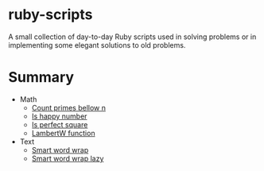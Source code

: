 # ruby-scripts

A small collection of day-to-day Ruby scripts used in solving problems or in implementing some elegant solutions to old problems.

# Summary

* Math
    * [Count primes bellow n](./Math/count_primes_bellow_n.rb)
    * [Is happy number](./Math/is_happy_number.rb)
    * [Is perfect square](./Math/is_perfect_square.rb)
    * [LambertW function](./Math/LambertW_function.rb)
* Text
    * [Smart word wrap](./Text/smart_word_wrap.rb)
    * [Smart word wrap lazy](./Text/smart_word_wrap_lazy.rb)
